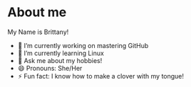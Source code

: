 # About me

My Name is Brittany!

- 🔭 I’m currently working on mastering GitHub
- 🌱 I’m currently learning Linux
- 💬 Ask me about my hobbies!
- 😄 Pronouns: She/Her
- ⚡ Fun fact: I know how to make a clover with my tongue!
